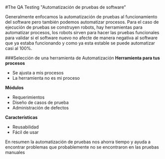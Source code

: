 #The QA Testing "Automatización de pruebas de software"

Generalmente enfocamos la automatización de pruebas al funcionamiento del software pero también podemos automatizar procesos.
Para el caso de ejecución de pruebas se construyen robots, hay herramientas para automatizar procesos, los robots sirven para hacer las pruebas funcionales para validar si el software nuevo no afecte de manera negativa al software que ya estaba funcionando y como ya esta estable se puede automatizar casi al 100%.

###Selección de una herramienta de Automatización
**Herramienta para tus procesos**

- Se ajusta a mis procesos
- La herramienta no es mi proceso

**Módulos**

- Requerimientos
- Diseño de casos de prueba
- Administración de defectos

**Características**

- Reusabilidad
- Fácil de usar

En resumen la automatización de pruebas nos ahorra tiempo y ayuda a encontrar problemas que probablemente no se encontraron en las pruebas manuales
